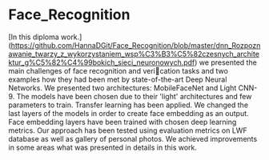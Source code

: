 # Face_Recognition

[In this diploma work.] (https://github.com/HannaDGit/Face_Recognition/blob/master/dnn_Rozpoznawanie_twarzy_z_wykorzystaniem_wsp%C3%B3%C5%82czesnych_architektur_g%C5%82%C4%99bokich_sieci_neuronowych.pdf)
we presented the main challenges of face recognition and veri􀂦cation
tasks and two examples how they had been met by state-of-the-art Deep Neural Networks. We
presented two architectures: MobileFaceNet and Light CNN-9. The models have been chosen
due to their 'light' architectures and few parameters to train. Transfer learning has been applied.
We changed the last layers of the models in order to create face embedding as an output. Face
embedding layers have been trained with chosen deep learning metrics. Our approach has been
tested using evaluation metrics on LWF database as well as gallery of personal photos. We
achieved improvements in some areas what was presented in details in this work.
